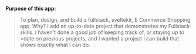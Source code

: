 **Purpose of this app:**
>To plan, design, and build a fullstack, sveltekit, E Commerce Shopping app. Why? I add an up-to-date project that demonstrates my Fullstack skills. I haven't done a good job of keeping track of, or staying up to >date on previous projects, and I wanted a project I can build that shows exactly what I can do.
>
